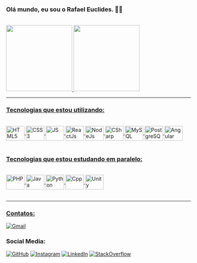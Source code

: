
### Olá mundo, eu sou o Rafael Euclides. 👋🤖

<br>
<div>
<a href="https://github.com/RafaelEuclides">
<img height="180em" src="https://github-readme-stats.vercel.app/api?username=rafaeleuclides&show_icons=true&theme=synthwave">
<img height="180em" src="https://github-readme-stats.vercel.app/api/top-langs/?username=rafaeleuclides&layout=compact&theme=synthwave">
</div>
<hr>

### Tecnologias que estou utilizando:
<br/>
<div style="display: inline_block">
<img align="center" alt="HTML5" height="40" width="50" src="https://cdn.jsdelivr.net/gh/devicons/devicon/icons/html5/html5-plain-wordmark.svg" />
<img align="center" alt="CSS3" height="40" width="50" src="https://cdn.jsdelivr.net/gh/devicons/devicon/icons/css3/css3-plain-wordmark.svg" />
<img align="center" height="40" width="50"
alt="JS" src="https://cdn.jsdelivr.net/gh/devicons/devicon/icons/javascript/javascript-plain.svg" />
<img align="center" height="40" width="50" alt="ReactJs" src="https://cdn.jsdelivr.net/gh/devicons/devicon/icons/react/react-original-wordmark.svg" />
<img align="center" height="40" width="50" alt="NodeJs" src="https://cdn.jsdelivr.net/gh/devicons/devicon/icons/nodejs/nodejs-original-wordmark.svg" />
<img align="center" height="40"  width="50"
alt="CSharp" src="https://cdn.jsdelivr.net/gh/devicons/devicon/icons/csharp/csharp-plain.svg" />
<img align="center" height="40" width="50"
alt="MySQL" src="https://cdn.jsdelivr.net/gh/devicons/devicon/icons/mysql/mysql-plain-wordmark.svg" />
<img align="center" height="40" width="50"
alt="PostgreSQL" src="https://cdn.jsdelivr.net/gh/devicons/devicon/icons/postgresql/postgresql-original.svg" />
<img align="center" height="40" width="50"
alt="Angular" src="https://cdn.jsdelivr.net/gh/devicons/devicon/icons/angularjs/angularjs-original.svg" />
</div>


<br>

### Tecnologias que estou estudando em paralelo:
<br/>
<div style="display: inline_block">
<img align="center" height="40" width="50" alt="PHP" src="https://cdn.jsdelivr.net/gh/devicons/devicon/icons/php/php-plain.svg" />
<img align="center" height="40" width="50"
alt="Java" src="https://cdn.jsdelivr.net/gh/devicons/devicon/icons/java/java-original-wordmark.svg" />
<img align="center" height="40" width="50"
alt="Python" src="https://cdn.jsdelivr.net/gh/devicons/devicon/icons/python/python-original-wordmark.svg" /> 
<img align="center" height="40" width="50"
alt="Cpp" src="https://cdn.jsdelivr.net/gh/devicons/devicon/icons/cplusplus/cplusplus-plain.svg" />
<img align="center" height="40" width="50"
alt="Unity" src="https://cdn.jsdelivr.net/gh/devicons/devicon/icons/unity/unity-original-wordmark.svg" />
</div>
<br>
<hr>

### Contatos:

[![Gmail](https://img.shields.io/badge/Gmail-D14836?style=for-the-badge&logo=gmail&logoColor=white)](mailto:rafael.euclides.martins@gmail.com)

### Social Media:

[![GitHub](https://img.shields.io/badge/GitHub-100000?style=for-the-badge&logo=github&logoColor=white)](https://github.com/RafaelEuclides)
[![Instagram](https://img.shields.io/badge/Instagram-E4405F?style=for-the-badge&logo=instagram&logoColor=white)](https://www.instagram.com/eu_rafa__/)
[![LinkedIn](https://img.shields.io/badge/LinkedIn-0077B5?style=for-the-badge&logo=linkedin&logoColor=white)](https://www.linkedin.com/in/rafael-euclides-martins-da-silva-b753261a5/)
[![StackOverflow](https://img.shields.io/badge/Stack_Overflow-FE7A16?style=for-the-badge&logo=stack-overflow&logoColor=white)](https://stackoverflow.com/users/20946458/rafael-euclides)
